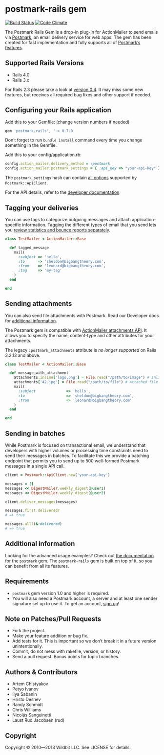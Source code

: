 # postmark-rails gem

[![Build Status](https://travis-ci.org/wildbit/postmark-rails.png?branch=master)](https://travis-ci.org/wildbit/postmark-rails) [![Code Climate](https://codeclimate.com/github/wildbit/postmark-rails.png)](https://codeclimate.com/github/wildbit/postmark-rails)

The Postmark Rails Gem is a drop-in plug-in for ActionMailer to send emails via [Postmark](https://postmarkapp.com), an email delivery service for web apps. The gem has been created for fast implementation and fully supports all of [Postmark’s features](https://postmarkapp.com/why-postmark).

## Supported Rails Versions

* Rails 4.0
* Rails 3.x

For Rails 2.3 please take a look at [version 0.4](https://github.com/wildbit/postmark-rails/tree/v0.4.2). It may miss some new features, but receives all required bug fixes and other support if needed.

## Configuring your Rails application

Add this to your Gemfile: (change version numbers if needed)

``` ruby
gem 'postmark-rails', '~> 0.7.0'
```

Don’t forget to run `bundle install` command every time you change something in the Gemfile.

Add this to your config/application.rb:

``` ruby
config.action_mailer.delivery_method = :postmark
config.action_mailer.postmark_settings = { :api_key => "your-api-key" }
```

The `postmark_settings` hash can contain [all options](https://github.com/wildbit/postmark-gem#communicating-with-the-api) supported by `Postmark::ApiClient`.

For the API details, refer to the [developer documentation](http://developer.postmarkapp.com).

## Tagging your deliveries

You can use tags to categorize outgoing messages and attach application-specific information. Tagging the different types of email that you send lets you [review statistics and bounce reports separately](http://developer.postmarkapp.com/developer-build.html#message-format).

``` ruby
class TestMailer < ActionMailer::Base

  def tagged_message
    mail(
      :subject => 'hello',
      :to      => 'sheldon@bigbangtheory.com',
      :from    => 'leonard@bigbangtheory.com',
      :tag     => 'my-tag'
    )
  end

end
```

## Sending attachments

You can also send file attachments with Postmark. Read our Developer docs for [additional information](http://developer.postmarkapp.com/developer-build.html#attachments).

The Postmark gem is compatible with [ActionMailer attachments API](http://api.rubyonrails.org/classes/ActionMailer/Base.html#method-i-attachments). It allows you to specify the name, content-type and other attributes for your attachments.

The legacy `:postmark_attachments` attribute is *no longer supported* on Rails 3.2.13 and above.

``` ruby
class TestMailer < ActionMailer::Base

  def message_with_attachment
    attachments.inline['logo.png'] = File.read("/path/to/image") # Inline image
    attachments['42.jpg'] = File.read("/path/to/file") # Attached file
    mail(
      :subject              => 'hello',
      :to                   => 'sheldon@bigbangtheory.com',
      :from                 => 'leonard@bigbangtheory.com'
    )
  end

end
```

## Sending in batches

While Postmark is focused on transactional email, we understand that developers
with higher volumes or processing time constraints need to send their messages
in batches. To facilitate this we provide a batching endpoint that permits you
to send up to 500 well-formed Postmark messages in a single API call.

``` ruby
client = Postmark::ApiClient.new('your-api-key')

messages = []
messages << DigestMailer.weekly_digest(@user1)
messages << DigestMailer.weekly_digest(@user2)

client.deliver_messages(messages)

messages.first.delivered?
# => true

messages.all?(&:delivered)
# => true
```

## Additional information

Looking for the advanced usage examples? Check out [the documentation](https://github.com/wildbit/postmark-gem/blob/master/README.md) for the `postmark` gem. The `postmark-rails` gem is built on top of it, so you can benefit from all its features.

## Requirements

* `postmark` gem version 1.0 and higher is required.
* You will also need a Postmark account, a server and at least one sender signature set up to use it. To get an account, [sign up](https://postmarkapp.com/sign_up)!.


## Note on Patches/Pull Requests

* Fork the project.
* Make your feature addition or bug fix.
* Add tests for it. This is important so we don’t break it in a future version unintentionally.
* Commit, do not mess with rakefile, version, or history.
* Send a pull request. Bonus points for topic branches.

## Authors & Contributors

* Artem Chistyakov
* Petyo Ivanov
* Ilya Sabanin
* Hristo Deshev
* Randy Schmidt
* Chris Williams
* Nicolás Sanguinetti
* Laust Rud Jacobsen (rud)

## Copyright

Copyright © 2010—2013 Wildbit LLC. See LICENSE for details.
